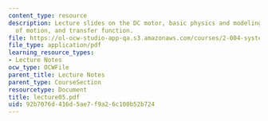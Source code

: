 ```yaml
---
content_type: resource
description: Lecture slides on the DC motor, basic physics and modeling, equation
  of motion, and transfer function.
file: https://ol-ocw-studio-app-qa.s3.amazonaws.com/courses/2-004-systems-modeling-and-control-ii-fall-2007/92b7076d416d5ae7f9a26c100b52b724_lecture05.pdf
file_type: application/pdf
learning_resource_types:
- Lecture Notes
ocw_type: OCWFile
parent_title: Lecture Notes
parent_type: CourseSection
resourcetype: Document
title: lecture05.pdf
uid: 92b7076d-416d-5ae7-f9a2-6c100b52b724
---
```

